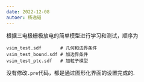 ```yaml
---
date: 2022-12-08
autoer: 杨逸韬
---
```


根据三电极栅极放电的简单模型进行学习和测试，顺序为

```
vsim_test.sdf       # 几何和边界条件
vsim_test_bound.sdf # 加边界条件
vsim_test_ptc.sdf   # 加粒子模型
```

没有修改`.pre`代码，都是通过图形化界面的设置完成的.
